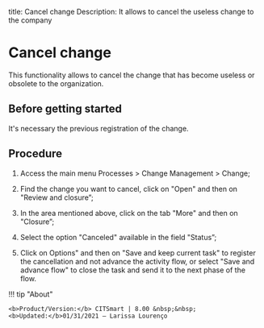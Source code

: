 title: Cancel change
Description: It allows to cancel the useless change to the company
# Cancel change 

This functionality allows to cancel the change that has become useless or obsolete to the organization.

Before getting started
----------------

It's necessary the previous registration of the change.

Procedure 
-------------

1.  Access the main menu Processes \>
    Change Management \> Change;

2.  Find the change you want to cancel, click on "Open" and then on
    "Review and closure”;

3.  In the area mentioned above, click on the tab "More" and then on "Closure”;

4.  Select the option "Canceled" available in the field "Status”;

5.  Click on Options" and then on "Save and keep current task" to register the
    cancellation and not advance the activity flow, or select "Save and advance flow"
    to close the task and send it to the next phase of the flow.

!!! tip "About"

    <b>Product/Version:</b> CITSmart | 8.00 &nbsp;&nbsp;
    <b>Updated:</b>01/31/2021 – Larissa Lourenço
